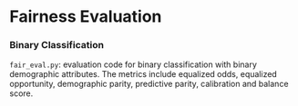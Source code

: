 # Fairness Evaluation

### Binary Classification

`fair_eval.py`: evaluation code for binary classification with binary demographic attributes. The metrics include equalized odds, equalized opportunity, demographic parity, predictive parity, calibration and balance score. 
